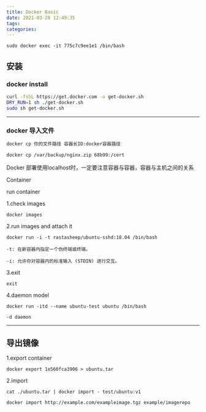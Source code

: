 ```yaml
---
title: Docker Basic
date: 2021-03-28 12:49:35
tags:
categories:
---
```


```
sudo docker exec -it 775c7c9ee1e1 /bin/bash 
```



## 安装

### docker install

```bash
curl -fsSL https://get.docker.com -o get-docker.sh
DRY_RUN=1 sh ./get-docker.sh
sudo sh get-docker.sh
```



---

### docker 导入文件

```bash
docker cp 你的文件路径 容器长ID:docker容器路径
```

```bash
docker cp /var/backup/nginx.zip 68b99:/cert
```



Docker 部署使用localhost时，一定要注意容器与容器，容器与主机之间的关系

Container

run container

1.check images

```
docker images
```

2.run images and attach it

```
docker run -i -t rastasheep/ubuntu-sshd:18.04 /bin/bash
```

```
-t: 在新容器内指定一个伪终端或终端。

-i: 允许你对容器内的标准输入 (STDIN) 进行交互。
```

3.exit

```
exit
```

4.daemon model

```
docker run -itd --name ubuntu-test ubuntu /bin/bash
```

```
-d daemon
```

---



## 导出镜像

1.export container

```
docker export 1e560fca3906 > ubuntu.tar
```

2.import 

```
cat ./ubuntu.tar | docker import - test/ubuntu:v1
```

```
docker import http://example.com/exampleimage.tgz example/imagerepo
```


